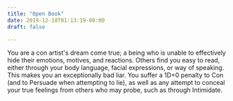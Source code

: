 ```yaml
---
title: "Open Book"
date: 2019-12-18T01:13:19-08:00
draft: false

---
```


You are a con artist's dream come true; a being who is unable to effectively hide their emotions, motives, and reactions. Others find you easy to read, either through your body language, facial expressions, or way of speaking. This makes you an exceptionally bad liar. You suffer a 1D+0 penalty to Con (and to Persuade when attempting to lie), as well as any attempt to conceal your true feelings from others who may probe, such as through Intimidate.